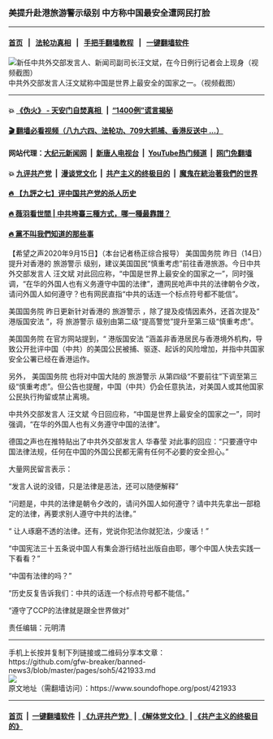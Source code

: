 ### 美提升​​赴港旅游警示级别 中方称中国最安全遭网民打脸
------------------------

#### [首页](https://github.com/gfw-breaker/banned-news3/blob/master/README.md) &nbsp;&nbsp;|&nbsp;&nbsp; [法轮功真相](https://github.com/begood0513/basic/blob/master/README.md)  &nbsp;&nbsp;|&nbsp;&nbsp; [手把手翻墙教程](https://github.com/gfw-breaker/guides/wiki)  &nbsp;&nbsp;|&nbsp;&nbsp; [一键翻墙软件](https://github.com/gfw-breaker/nogfw/blob/master/README.md)  



<div><img alt="新任中共外交部发言人、新闻司副司长汪文斌，在今日例行记者会上现身（视频截图）" src="https://img.soundofhope.org/2020-07/1594989885971.jpg"/>
<br/><figcaption class="caption">
 中共外交部发言人汪文斌称中国是世界上最安全的国家之一。（视频截图）
</figcaption></div><hr/>

#### 💥 [《伪火》 - 天安门自焚真相 ](http://158.247.203.241:10000/videos/blog/weihuo.html)&nbsp; |&nbsp; [“1400例”谎言揭秘  ](http://158.247.203.241:10000/videos/blog/jiexi1400.html)

#### [ 🎬  翻墙必看视频（八九六四、法轮功、709大抓捕、香港反送中 ...）](https://github.com/gfw-breaker/links/blob/master/banned.md)

#### 网站代理：[大纪元新闻网](http://158.247.203.241:10080/gb/) &nbsp;|&nbsp; [新唐人电视台](http://158.247.203.241:8808/gb/)  &nbsp;|&nbsp; [YouTube热门频道](http://158.247.203.241/youtube.html) &nbsp;|&nbsp; [网门免翻墙](http://158.247.203.241:11000/show.aspx?name=ogHome)

#### 💥 [九评共产党](http://158.247.203.241:10000/videos/res/jiuping/)&nbsp; |&nbsp; [漫谈党文化](http://158.247.203.241:10000/videos/res/mtdwh/)&nbsp; |&nbsp; [共产主义的终极目的](http://158.247.203.241:10000/videos/res/zjmd/)&nbsp; |&nbsp; [魔鬼在統治著我們的世界](http://158.247.203.241:10000/videos/res/TheSpecter/)  

#### [ 🔥  【九評之七】评中国共产党的杀人历史](http://158.247.203.241:10000/videos/news/../res/jiuping/index.html)

#### [ 🔥  薇羽看世間 | 中共垮臺三種方式，哪一種最靠譜？](http://158.247.203.241:10000/videos/news/weiyu01.html)

#### [ 🔥  黨不叫我們知道的那些事](http://158.247.203.241:10000/videos/news/truth02.html)

<div><div class="Content__Wrapper sc-1bvya0-0 grZQxZ">
 <p class="meta-top">
  <span class="meta">
   【希望之声2020年9月15日】（本台记者杨正综合报导）
  </span>
  <ok href="/term/1693">
   美国国务院
  </ok>
  昨日（14日）提升对香港的
  <ok href="/term/1878">
   旅游警示
  </ok>
  级别，建议美国国民“慎重考虑”前往香港旅游。今日中共外交部发言人
  <ok href="/term/327856">
   汪文斌
  </ok>
  对此回应称，“中国是世界上最安全的国家之一”，同时强调，“在华的外国人也有义务遵守中国的法律”，遭网民呛声中共的法律朝令夕改，请问外国人如何遵守？也有网民直指“中共的话连一个标点符号都不能信”。
 </p>
 <p>
  <ok href="/term/1693">
   美国国务院
  </ok>
  昨日更新针对香港的
  <ok href="/term/1878">
   旅游警示
  </ok>
  ，除了提及疫情因素外，还首次提及“
  <ok href="/term/289951">
   港版国安法
  </ok>
  ”，将
  <ok href="/term/1878">
   旅游警示
  </ok>
  级别由第二级“提高警觉”提升至第三级“慎重考虑”。
 </p>
 <div class="AD_Embed__Wrap-sc-1xslmin-0 igMuqX module desktop">
  <div>
  </div>
 </div>
 <p>
  <ok href="/term/1693">
   美国国务院
  </ok>
  在官方网站提到，“
  <ok href="/term/289951">
   港版国安法
  </ok>
  ”涵盖非香港居民与香港境外机构，导致公开批评中国（中共）的美国公民被捕、驱逐、起诉的风险增加，并指中共国家安全公署已经在香港运作。
 </p>
 <p>
  另外，
  <ok href="/term/1693">
   美国国务院
  </ok>
  也将对中国大陆的
  <ok href="/term/1878">
   旅游警示
  </ok>
  从第四级“不要前往”下调至第三级“慎重考虑”。但公告也提醒，中国（中共）仍会任意执法，对美国人或其他国家公民执行拘留或​​禁止离境。
 </p>
 <p>
  中共外交部发言人
  <ok href="/term/327856">
   汪文斌
  </ok>
  今日回应称，“中国是世界上最安全的国家之一”，同时强调，“在华的外国人也有义务遵守中国的法律”。
 </p>
 <p>
  德国之声也在推特贴出了中共外交部发言人
  <ok href="/term/3277">
   华春莹
  </ok>
  对此事的回应：“只要遵守中国法律法规，任何在中国的外国公民都无需有任何不必要的安全担心。”
 </p>
 <p>
  大量网民留言表示：
 </p>
 <p>
  “发言人说的没错，只是法律是恶法，还可以随便解释”
 </p>
 <p>
  “问题是，中共的法律是朝令夕改的，请问外国人如何遵守？请中共先拿出一部稳定的法律，再要求别人遵守中共的法律。”
 </p>
 <p>
  “ 让人琢磨不透的法律。还有，党说你犯法你就犯法，少废话！”
 </p>
 <p>
  “中国宪法三十五条说中国人有集会游行结社出版自由耶，哪个中国人快去实践一下看看？”
 </p>
 <p>
  “中国有法律的吗？”
 </p>
 <p>
  “历史反复告诉我们：中共的话连一个标点符号都不能信。”
 </p>
 <p>
  “遵守了CCP的法律就是跟全世界做对”
 </p>
 <p class="meta-btm">
  责任编辑：元明清
 </p>
</div>
</div>
<hr/>
手机上长按并复制下列链接或二维码分享本文章：<br/>
https://github.com/gfw-breaker/banned-news3/blob/master/pages/soh5/421933.md <br/>
<a href='https://github.com/gfw-breaker/banned-news3/blob/master/pages/soh5/421933.md'><img src='https://github.com/gfw-breaker/banned-news3/blob/master/pages/soh5/421933.md.png'/></a> <br/>
原文地址（需翻墙访问）：https://www.soundofhope.org/post/421933


------------------------
#### [首页](https://github.com/gfw-breaker/banned-news3/blob/master/README.md) &nbsp;|&nbsp; [一键翻墙软件](https://github.com/gfw-breaker/nogfw/blob/master/README.md) &nbsp;| [《九评共产党》](https://github.com/gfw-breaker/9ping.md/blob/master/README.md#九评之一评共产党是什么) | [《解体党文化》](https://github.com/gfw-breaker/jtdwh.md/blob/master/README.md) | [《共产主义的终极目的》](https://github.com/gfw-breaker/gczydzjmd.md/blob/master/README.md)


<img src='http://gfw-breaker.win/banned-news3/pages/soh5/421933.md' width='0px' height='0px'/>